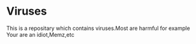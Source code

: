 # Viruses
This is a repositary which contains viruses.Most are harmful for example Your are an idiot,Memz,etc
